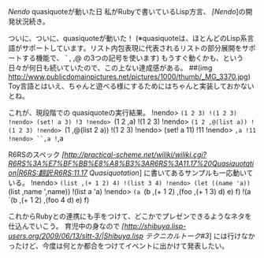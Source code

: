 *Nendo* quasiquoteが動いた日
私がRubyで書いているLisp方言、 *[Nendo*]の開発状況続き。

ついに、ついに、quasiquoteが動いた！
(※quasiquoteは、ほとんどのLisp系言語がサポートしています。リスト内包表現に代表されるリストの部分展開をサポートする機能で、 `  ,  ,@  の3つの記号を使います)
もうすぐ動くかも、という日々が何日も続いていたので、この上ない達成感がある。
 ##(img http://www.publicdomainpictures.net/pictures/1000/thumb/_MG_3370.jpg)
Toy言語とはいえ、ちゃんと遊べる様にするためにはちゃんと実装しておかないとね。

これが、現段階での quasiquoteの実行結果。
!nendo> `(1 2 3)
!(1 2 3)
!nendo> (set! a 3)
!3
!nendo> `(1 2 ,a)
!(1 2 3)
!nendo> `(1 2 ,@(list a))
!(1 2 3)
!nendo> `(1 ,@(list 2 a))
!(1 2 3)
!nendo> (set! a 11)
!11
!nendo> `,a
!11
!nendo> ``,a
!`,a

R6RSのスペック *[http://practical-scheme.net/wiliki/wiliki.cgi?R6RS%3A%E7%BF%BB%E8%A8%B3%3AR6RS%3A11.17%20Quasiquotation|R6RS:翻訳:R6RS:11.17 Quasiquotation*] に書いてあるサンプルも一応動いている。
!nendo> `(list ,(+ 1 2) 4)
!(list 3 4)
!nendo> (let ((name 'a)) `(list ,name ',name))
!(list a 'a)
!nendo> `(a `(b ,(+ 1 2) ,(foo ,(+ 1 3) d) e) f)
!(a `(b ,(+ 1 2) ,(foo 4 d) e) f)

これからRubyとの連携にも手をつけて、どこかでプレゼンできるようなネタを仕込んでいこう。
育児中の身なので *[http://shibuya.lisp-users.org/2009/06/13/sltt-3/|Shibuya.lisp テクニカルトーク#3*] には行けなかったけど、今度は何とか都合をつけてイベントに出かけて発表したい。
